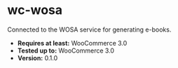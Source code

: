 # wc-wosa

Connected to the WOSA service for generating e-books. 

- __Requires at least:__ WooCommerce 3.0
- __Tested up to:__ WooCommerce 3.0
- __Version:__ 0.1.0
